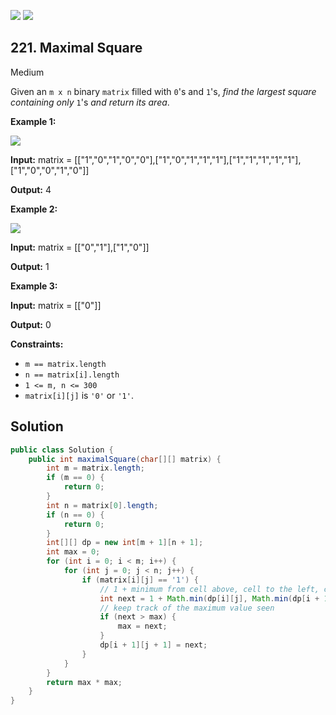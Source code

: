 [![](https://img.shields.io/github/stars/javadev/LeetCode-in-Java?label=Stars&style=flat-square)](https://github.com/javadev/LeetCode-in-Java)
[![](https://img.shields.io/github/forks/javadev/LeetCode-in-Java?label=Fork%20me%20on%20GitHub%20&style=flat-square)](https://github.com/javadev/LeetCode-in-Java/fork)

## 221\. Maximal Square

Medium

Given an `m x n` binary `matrix` filled with `0`'s and `1`'s, _find the largest square containing only_ `1`'s _and return its area_.

**Example 1:**

![](https://assets.leetcode.com/uploads/2020/11/26/max1grid.jpg)

**Input:** matrix = \[\["1","0","1","0","0"],["1","0","1","1","1"],["1","1","1","1","1"],["1","0","0","1","0"]]

**Output:** 4 

**Example 2:**

![](https://assets.leetcode.com/uploads/2020/11/26/max2grid.jpg)

**Input:** matrix = \[\["0","1"],["1","0"]]

**Output:** 1 

**Example 3:**

**Input:** matrix = \[\["0"]]

**Output:** 0 

**Constraints:**

*   `m == matrix.length`
*   `n == matrix[i].length`
*   `1 <= m, n <= 300`
*   `matrix[i][j]` is `'0'` or `'1'`.

## Solution

```java
public class Solution {
    public int maximalSquare(char[][] matrix) {
        int m = matrix.length;
        if (m == 0) {
            return 0;
        }
        int n = matrix[0].length;
        if (n == 0) {
            return 0;
        }
        int[][] dp = new int[m + 1][n + 1];
        int max = 0;
        for (int i = 0; i < m; i++) {
            for (int j = 0; j < n; j++) {
                if (matrix[i][j] == '1') {
                    // 1 + minimum from cell above, cell to the left, cell diagonal upper-left
                    int next = 1 + Math.min(dp[i][j], Math.min(dp[i + 1][j], dp[i][j + 1]));
                    // keep track of the maximum value seen
                    if (next > max) {
                        max = next;
                    }
                    dp[i + 1][j + 1] = next;
                }
            }
        }
        return max * max;
    }
}
```
